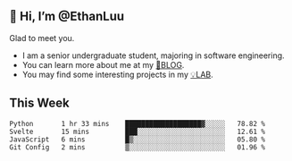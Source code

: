 ## 👋 Hi, I’m @EthanLuu

Glad to meet you.

- I am a senior undergraduate student, majoring in software engineering.
- You can learn more about me at my [📝BLOG](https://blog.ethanloo.cn).
- You may find some interesting projects in my [💡LAB](https://lab.ethanloo.cn).

## This Week
<!--START_SECTION:waka-->
```text
Python       1 hr 33 mins    ███████████████████▓░░░░░   78.82 % 
Svelte       15 mins         ███░░░░░░░░░░░░░░░░░░░░░░   12.61 % 
JavaScript   6 mins          █▒░░░░░░░░░░░░░░░░░░░░░░░   05.80 % 
Git Config   2 mins          ▒░░░░░░░░░░░░░░░░░░░░░░░░   01.96 % 
```
<!--END_SECTION:waka-->
